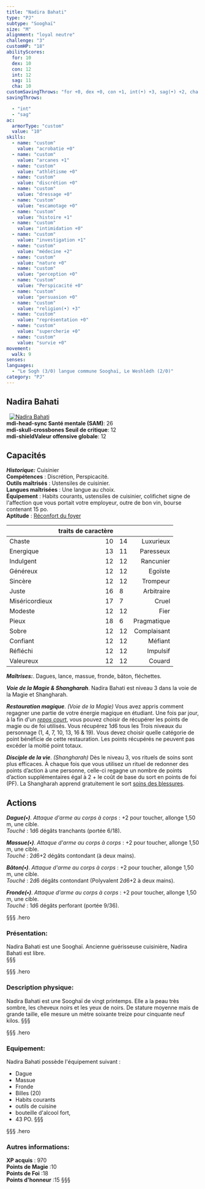```yaml
---
title: "Nadira Bahati"
type: "PJ"
subtype: "Sooghaï"
size: "M"
alignment: "loyal neutre"
challenge: "3"
customHP: "18"
abilityScores:
  for: 10
  dex: 10
  con: 12
  int: 12
  sag: 11
  cha: 10
customSavingThrows: "for +0, dex +0, con +1, int(•) +3, sag(•) +2, cha +0"
savingThrows:

  - "int"
  - "sag"
ac:
  armorType: "custom"
  value: "10"
skills:
  - name: "custom"
    value: "acrobatie +0"
  - name: "custom"
    value: "arcanes +1"
  - name: "custom"
    value: "athlétisme +0"
  - name: "custom"
    value: "discrétion +0"
  - name: "custom"
    value: "dressage +0"
  - name: "custom"
    value: "escamotage +0"
  - name: "custom"
    value: "histoire +1"
  - name: "custom"
    value: "intimidation +0"
  - name: "custom"
    value: "investigation +1"
  - name: "custom"
    value: "médecine +2"
  - name: "custom"
    value: "nature +0"
  - name: "custom"
    value: "perception +0"
  - name: "custom"
    value: "Perspicacité +0"
  - name: "custom"
    value: "persuasion +0"
  - name: "custom"
    value: "religion(•) +3"
  - name: "custom"
    value: "représentation +0"
  - name: "custom"
    value: "supercherie +0"
  - name: "custom"
    value: "survie +0"
movement:
  walk: 9
senses:
languages:
  - "Le Sogh (3/0) langue commune Sooghaï, Le Weshlèdh (2/0)"
category: "PJ"
---
```

## Nadira Bahati  
&nbsp;
[![Nadira Bahati  ](https://www.douaratil.fr/illustrations/pj/nadirabahati300.jpeg)](https://www.douaratil.fr/illustrations/pj/nadirabahati.jpeg)  
**<v-icon>mdi-head-sync</v-icon> Santé mentale (SAM)**: 26  
**<v-icon>mdi-skull-crossbones</v-icon> Seuil de critique**: 12           
**<v-icon>mdi-shield</v-icon>Valeur offensive globale**: 12    
## Capacités
_**Historique:**_ Cuisinier  
**Compétences** : Discrétion, Perspicacité.    
**Outils maîtrisés** : Ustensiles de cuisinier.   
**Langues maîtrisées** : Une langue au choix.    
**Équipement** : Habits courants, ustensiles de cuisinier, colifichet signe de l'affection que vous portait votre employeur, outre de bon vin, bourse contenant 15 po.  
**Aptitude** : [Réconfort du foyer](/personnalite-et-historique/#reconfort-du-foyer)   

|  |traits de caractère|||
|:-|-:|:-|-:|
| Chaste| 10 | 14| Luxurieux |
| Energique|13  | 11| Paresseux |
| Indulgent| 12 | 12|  Rancunier|
| Généreux| 12 |12 |Egoïste  |
| Sincère| 12 | 12| Trompeur |
|Juste | 16 |8 | Arbitraire |
| Miséricordieux|17  |7 | Cruel |
| Modeste| 12 | 12|  Fier|
| Pieux| 18 | 6|  Pragmatique|
|Sobre | 12 |12 | Complaisant |
|Confiant | 12 |12 | Méfiant |
|Réfléchi | 12 |12 | Impulsif|
|Valeureux|  12|12 | Couard|


_**Maîtrises:**_. Dagues, lance, massue, fronde, bâton, fléchettes.  

_**Voie de la Magie & Shangharah**_. Nadira Bahati  est niveau 3 dans la voie de la Magie et Shangharah.  

_**Restauration magique**_.  _*(Voie de la Magie)*_ Vous avez appris comment regagner une partie de votre énergie magique en étudiant. Une fois par jour, à la fin d'un [_repos court_](/gerer-la-sante-du-personnage/#repos-court), vous pouvez choisir de récupérer les points de magie ou de foi utilisés. Vous récupérez 1d6 tous les Trois niveaux du personnage (1, 4, 7, 10, 13, 16 & 19). Vous devez choisir quelle catégorie de point bénéficie de cette restauration. Les points récupérés ne peuvent pas excéder la moitié point totaux.  

_**Disciple de la vie**_.  _*(Shangharah)*_ Dès le niveau 3, vos rituels de soins sont plus efficaces. À chaque fois que vous utilisez un rituel de redonner des points d’action à une personne, celle-ci regagne un nombre de points d’action supplémentaires égal à 2 + le coût de base du sort en points de foi (PF). La Shangharah apprend gratuitement le sort [soins des blessures](/grimoire/soin-des-blessures).  

## Actions  
_**Dague(•)**_. _Attaque d'arme au corps à corps_ : +2 pour toucher, allonge 1,50 m, une cible.  
_Touché_ : 1d6 dégâts tranchants (portée 6/18).  

_**Massue(•)**_. _Attaque d'arme au corps à corps_ : +2 pour toucher, allonge 1,50 m, une cible.  
_Touché_ : 2d6+2 dégâts contondant (à deux mains).  

_**Bâton(•)**_. _Attaque d'arme au corps à corps_ : +2 pour toucher, allonge 1,50 m, une cible.  
_Touché_ : 2d6 dégâts contondant (Polyvalent 2d6+2 à deux mains).  

_**Fronde(•)**_. _Attaque d'arme au corps à corps_ : +2 pour toucher, allonge 1,50 m, une cible.  
_Touché_ : 1d6 dégâts perforant (portée 9/36).  



§§§ .hero
### Présentation:  
Nadira Bahati  est une Sooghaï. Ancienne guérisseuse cuisinière, Nadira Bahati  est libre.  
§§§

§§§ .hero
### Description physique:  
Nadira Bahati  est une Sooghaï de vingt printemps. Elle a la peau très sombre, les cheveux noirs et les yeux de noirs. De stature moyenne mais de grande taille, elle mesure un mètre soixante treize pour cinquante neuf kilos.
§§§

§§§ .hero
### Equipement:  
Nadira Bahati  possède l'équipement suivant :
- Dague
- Massue
- Fronde
- Billes (20)
- Habits courants
- outils de cuisine
- bouteille d'alcool fort,
- 43 PO.
§§§

§§§ .hero
### Autres informations:  
**XP acquis** : 970    
**Points de Magie** :10  
**Points de Foi** :18   
**Points d'honneur** :15
§§§
